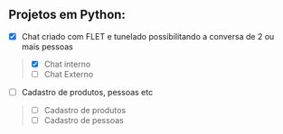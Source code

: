 ## Projetos em Python:

- [x] Chat criado com FLET e tunelado possibilitando a conversa de 2 ou mais pessoas
>- [x] Chat interno
>- [ ] Chat Externo
- [ ] Cadastro de produtos, pessoas etc
>- [ ] Cadastro de produtos
>- [ ] Cadastro de pessoas
